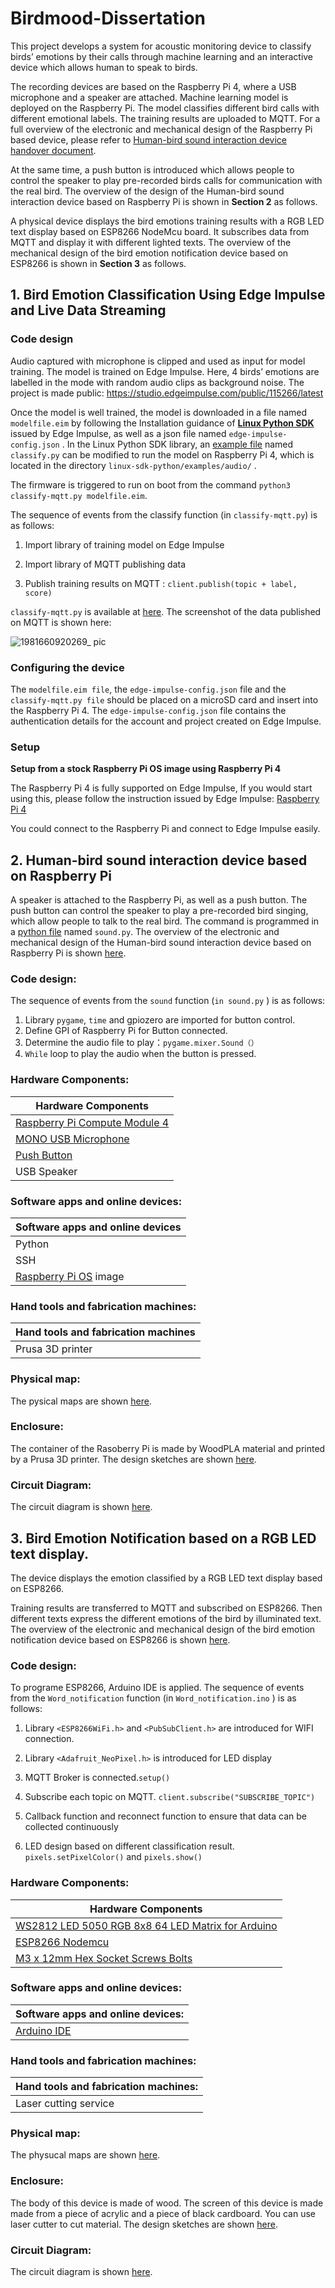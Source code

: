 # Birdmood-Dissertation

This project develops a system for acoustic monitoring device to classify birds’ emotions by their calls through machine learning and an interactive device which allows human to speak to birds. 

The recording devices are based on the Raspberry Pi 4, where a USB microphone and a speaker are attached. Machine learning model is deployed on the Raspberry Pi. The model classifies different bird calls with different emotional labels. The training results are uploaded to MQTT. For a full overview of the electronic and mechanical design of the Raspberry Pi based device, please refer to [Human-bird sound interaction device handover document](https://github.com/Lalalaconcerto/Birdmood-Dissertation/tree/main/Human-bird%20sound%20interaction%20device).

At the same time, a push button is introduced which allows people to control the speaker to play pre-recorded birds calls for communication with the real bird. The overview of the design of the Human-bird sound interaction device based on Raspberry Pi is shown in **Section 2** as follows.

A physical device displays the bird emotions training results with a RGB LED text display based on ESP8266 NodeMcu board. It subscribes data from MQTT and display it with different lighted texts. The overview of the mechanical design of the bird emotion notification device based on ESP8266 is shown in **Section 3** as follows.

 

## 1. **Bird Emotion Classification Using Edge Impulse and Live Data Streaming**

### **Code design**



Audio captured with microphone is clipped and used as input for model training. The model is trained on Edge Impulse. Here, 4 birds’ emotions are labelled in the mode with random audio clips as background noise. The project is made public:  https://studio.edgeimpulse.com/public/115266/latest



Once the model is well trained, the model is downloaded in a file named `modelfile.eim` by following the Installation guidance of **[Linux Python SDK](https://github.com/edgeimpulse/linux-sdk-python)** issued by Edge Impulse, as well as a json file named `edge-impulse-config.json` . In the Linux Python SDK library, an [example file](https://github.com/edgeimpulse/linux-sdk-python/tree/master/examples/audio) named `classify.py` can be modified to run the model on Raspberry Pi 4, which is located in the directory `linux-sdk-python/examples/audio/` . 

 

The firmware is triggered to run on boot from the command `python3 classify-mqtt.py modelfile.eim`.  

 

The sequence of events from the classify function (in `classify-mqtt.py`) is as follows:

1. Import library of training model on Edge Impulse 

2. Import library of MQTT publishing data 

3. Publish training results on MQTT : `client.publish(topic + label, score)`

`classify-mqtt.py` is available at [here](https://github.com/Lalalaconcerto/Birdmood-Dissertation/tree/main/Human-bird%20sound%20interaction%20device). The screenshot of the data published on MQTT is shown here:

![1981660920269_ pic](https://user-images.githubusercontent.com/92024194/185814930-64797b05-7ac9-4933-9735-6d7d6cafb6ca.jpg)




### **Configuring the device**

The `modelfile.eim file`, the `edge-impulse-config.json` file and the `classify-mqtt.py file` should be placed on a microSD card and insert into the Raspberry Pi 4. The `edge-impulse-config.json` file contains the authentication details for the account and project created on Edge Impulse.



### **Setup** 

**Setup from a stock Raspberry Pi OS image using Raspberry Pi 4** 

The Raspberry Pi 4 is fully supported on Edge Impulse, If you would start using this, please follow the instruction issued by Edge Impulse: [Raspberry Pi 4](https://docs.edgeimpulse.com/docs/development-platforms/officially-supported-cpu-gpu-targets/raspberry-pi-4) 

You could connect to the Raspberry Pi and connect to Edge Impulse easily.

 

## 2. **Human-bird sound interaction device based on Raspberry Pi**

 

A speaker is attached to the Raspberry Pi, as well as a push button. The push button can control the speaker to play a pre-recorded bird singing, which allow people to talk to the real bird. The command is programmed in a [python file](https://github.com/Lalalaconcerto/Birdmood-Dissertation/blob/main/Human-bird%20sound%20interaction%20device/sound.py) named `sound.py`. The overview of the electronic and mechanical design of the Human-bird sound interaction device based on Raspberry Pi is shown [here](https://github.com/Lalalaconcerto/Birdmood-Dissertation/tree/main/Human-bird%20sound%20interaction%20device).

### **Code design:**

The sequence of events from the `sound` function (`in sound.py` ) is as follows:

1. Library `pygame`, `time` and gpiozero are imported for button control.
2. Define GPI of Raspberry Pi for Button connected.
3. Determine the audio file to play：`pygame.mixer.Sound（）`
4. `While` loop to play the audio when the button is pressed.

### **Hardware Components:**

| Hardware Components                                          |
| ------------------------------------------------------------ |
| [Raspberry Pi Compute Module 4](https://www.amazon.co.uk/Raspberry-Pi-Model-4GB/dp/B09TTNF8BT/ref=sr_1_3?crid=L9QIZHTYDX2R&keywords=raspberry+pi+4&qid=1661119483&sprefix=raspberry+pi%2Caps%2C67&sr=8-3) |
| [MONO USB Microphone](https://www.amazon.co.uk/Lavalier-Omnidirectional-Condenser-Computer-Microphone/dp/B0176NRE1G/ref=sr_1_5?crid=3TAUFMI6UXJQK&keywords=movo+usb+microphone&qid=1661119676&sprefix=movo+usb+microphone%2Caps%2C58&sr=8-5) |
| [Push Button](https://www.amazon.co.uk/X-DREE-Momentary-Rectangular-Interruptor-pulsador/dp/B09J2RB7ML/ref=sr_1_5?crid=D7FJKDTYZV95&keywords=%60rectangular+push+button+yellow&qid=1661119714&sprefix=%2Caps%2C63&sr=8-5) |
| USB Speaker                                                  |



### **Software apps and online devices:**

| Software apps and online devices                             |
| ------------------------------------------------------------ |
| Python                                                       |
| SSH                                                          |
| [Raspberry Pi OS](https://www.raspberrypi.org/software/) image |



### **Hand tools and fabrication machines:**

| Hand tools and fabrication machines |
| ----------------------------------- |
| Prusa 3D printer                    |

### Physical map:

The pysical maps are shown [here](https://github.com/Lalalaconcerto/Birdmood-Dissertation/tree/main/Human-bird%20sound%20interaction%20device/Pyhical%20map%20Pi).

### **Enclosure:** 

 The container of the Rasoberry Pi is made by WoodPLA material and printed by a Prusa 3D printer. The design sketches are shown [here](https://github.com/Lalalaconcerto/Birdmood-Dissertation/tree/main/Human-bird%20sound%20interaction%20device/Enclosure%20design%20Pi).

### **Circuit Diagram**:

The circuit diagram is shown [here](https://github.com/Lalalaconcerto/Birdmood-Dissertation/tree/main/Human-bird%20sound%20interaction%20device/Circuit%20diagram%20Pi).



## 3. **Bird Emotion Notification based on a RGB LED text display.** 

The device displays the emotion classified by a RGB LED text display based on ESP8266.

Training results are transferred to MQTT and subscribed on ESP8266. Then different texts express the different emotions of the bird by illuminated text. The overview of the electronic and mechanical design of the bird emotion notification device based on ESP8266 is shown [here](https://github.com/Lalalaconcerto/Birdmood-Dissertation/tree/main/Bird%20emotion%20notification%20device).

### **Code design:**

To programe ESP8266, Arduino IDE is applied. The sequence of events from the `Word_notification` function (in `Word_notification.ino` ) is as follows:



1. Library `<ESP8266WiFi.h>` and `<PubSubClient.h>` are introduced for WIFI connection.

2. Library `<Adafruit_NeoPixel.h>` is introduced for LED display

3. MQTT Broker is connected.`setup()`

4. Subscribe each topic on MQTT. `client.subscribe("SUBSCRIBE_TOPIC")`

5. Callback function and reconnect function to ensure that data can be collected continuously

6. LED design based on different classification result. `pixels.setPixelColor()` and `pixels.show()`

   

### **Hardware Components:**

| Hardware Components                                          |
| ------------------------------------------------------------ |
| [WS2812 LED 5050 RGB 8x8 64 LED Matrix for Arduino](https://www.aliexpress.com/item/32598269446.html?aff_fcid=a56b9cfe443a40d9b20243556f4fc76c-1661120123428-09544-bxmN10hi&aff_fsk=bxmN10hi&aff_platform=product&sk=bxmN10hi&aff_trace_key=a56b9cfe443a40d9b20243556f4fc76c-1661120123428-09544-bxmN10hi&terminal_id=b04c076b35264ed1b8df616667923947) |
| [ESP8266 Nodemcu](https://www.amazon.co.uk/10Gtek-ESP8266-connector-development-Micropython/dp/B09J4NLNVJ/ref=sr_1_1_sspa?crid=1Y1PAD1C1YUUW&keywords=esp8266&qid=1661120153&sprefix=esp8266%2Caps%2C78&sr=8-1-spons&psc=1&spLa=ZW5jcnlwdGVkUXVhbGlmaWVyPUEzOVVBSVFXUDVZUlImZW5jcnlwdGVkSWQ9QTEwNDI0MTAxVzNEN1cxUkU1OTgxJmVuY3J5cHRlZEFkSWQ9QTA5NzQyMTEyN0JJQkszWUgyTFNZJndpZGdldE5hbWU9c3BfYXRmJmFjdGlvbj1jbGlja1JlZGlyZWN0JmRvTm90TG9nQ2xpY2s9dHJ1ZQ==) |
| [M3 x 12mm Hex Socket Screws Bolts](https://www.amazon.com/gp/product/B0143GZIHQ/) |

### **Software apps and online devices:**

| **Software apps and online devices:**                        |
| ------------------------------------------------------------ |
| [Arduino IDE](https://www.hackster.io/arduino/products/arduino-ide?ref=project-073834) |

### **Hand tools and fabrication machines:**

| **Hand tools and fabrication machines:** |
| ---------------------------------------- |
| Laser cutting service                    |

### Physical map:

The physucal maps are shown [here](https://github.com/Lalalaconcerto/Birdmood-Dissertation/tree/main/Bird%20emotion%20notification%20device/Physical%20map).

### **Enclosure:** 

The body of this device is made of wood. The screen of this device is made made from a piece of acrylic and a piece of black cardboard. You can use laser cutter to cut material. The design sketches are shown [here](https://github.com/Lalalaconcerto/Birdmood-Dissertation/tree/main/Bird%20emotion%20notification%20device/Enclosure%20design). 

### **Circuit Diagram**:

 The circuit diagram is shown [here](https://github.com/Lalalaconcerto/Birdmood-Dissertation/tree/main/Bird%20emotion%20notification%20device/Circuit%20Diagram%20LED).

 

 

 


